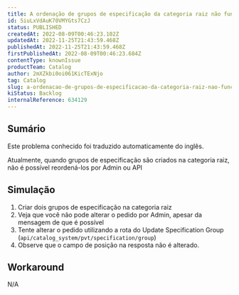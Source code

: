 ```yaml
---
title: A ordenação de grupos de especificação da categoria raiz não funciona
id: 5iuLxVdAuK70VMYGts7CzJ
status: PUBLISHED
createdAt: 2022-08-09T00:46:23.102Z
updatedAt: 2022-11-25T21:43:59.468Z
publishedAt: 2022-11-25T21:43:59.468Z
firstPublishedAt: 2022-08-09T00:46:23.684Z
contentType: knownIssue
productTeam: Catalog
author: 2mXZkbi0oi061KicTExNjo
tag: Catalog
slug: a-ordenacao-de-grupos-de-especificacao-da-categoria-raiz-nao-funciona
kiStatus: Backlog
internalReference: 634129
---
```


## Sumário

<div class="alert alert-info">
  <p>Este problema conhecido foi traduzido automaticamente do inglês.</p>
</div>


Atualmente, quando grupos de especificação são criados na categoria raiz, não é possível reordená-los por Admin ou API



## Simulação



1. Criar dois grupos de especificação na categoria raiz
2. Veja que você não pode alterar o pedido por Admin, apesar da mensagem de que é possível
3. Tente alterar o pedido utilizando a rota do Update Specification Group (`api/catalog_system/pvt/specification/group`)
4. Observe que o campo de posição na resposta não é alterado.



## Workaround


N/A

